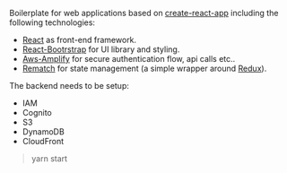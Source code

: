 Boilerplate for web applications based on [create-react-app](https://github.com/facebook/create-react-app) including the following technologies:

- [React](https://reactjs.org) as front-end framework.
- [React-Bootrstrap](https://react-bootstrap.github.io/) for UI library and styling.
- [Aws-Amplify](https://aws-amplify.github.io/amplify-js/media/quick_start) for secure authentication flow, api calls etc..
- [Rematch](https://rematch.gitbooks.io/rematch/) for state management (a simple wrapper around [Redux](https://redux.js.org)).

The backend needs to be setup:
- IAM
- Cognito
- S3
- DynamoDB
- CloudFront


> yarn start